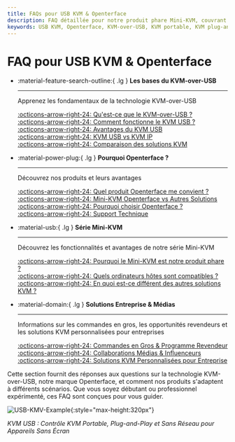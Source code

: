 ```yaml
---
title: FAQs pour USB KVM & Openterface
description: FAQ détaillée pour notre produit phare Mini-KVM, couvrant les spécifications techniques, les guides d'utilisation et les conseils de dépannage.
keywords: USB KVM, Openterface, KVM-over-USB, KVM portable, KVM plug-and-play, KVM sans réseau, contrôle d'appareils sans écran, solutions IT, dépannage, produits Openterface
---
```


# FAQ pour USB KVM & Openterface

<div class="grid cards" markdown>

-   :material-feature-search-outline:{ .lg } __Les bases du KVM-over-USB__

    ---

    Apprenez les fondamentaux de la technologie KVM-over-USB

    [:octicons-arrow-right-24: Qu'est-ce que le KVM-over-USB ?](/faq/usbkvm/kvm-over-usb#what-is-kvm-over-usb)  
    [:octicons-arrow-right-24: Comment fonctionne le KVM USB ?](/faq/usbkvm/kvm-over-usb#how-usb-kvm-works)  
    [:octicons-arrow-right-24: Avantages du KVM USB](/faq/usbkvm/kvm-over-usb#why-usb-kvm)  
    [:octicons-arrow-right-24: KVM USB vs KVM IP](/faq/usbkvm/kvm-over-usb#usb-vs-ip)  
    [:octicons-arrow-right-24: Comparaison des solutions KVM](/faq/usbkvm/kvm-over-usb#kvm-comparison)  

-   :material-power-plug:{ .lg } __Pourquoi Openterface ?__

    ---

    Découvrez nos produits et leurs avantages

    [:octicons-arrow-right-24: Quel produit Openterface me convient ?](/faq/usbkvm/openterface#choose-product)  
    [:octicons-arrow-right-24: Mini-KVM Openterface vs Autres Solutions](/faq/usbkvm/openterface#minikvm-comparison)  
    [:octicons-arrow-right-24: Pourquoi choisir Openterface ?](/faq/usbkvm/openterface#why-openterface)  
    [:octicons-arrow-right-24: Support Technique](/faq/usbkvm/openterface#technical-support)  

-   :material-usb:{ .lg } __Série Mini-KVM__

    ---

    Découvrez les fonctionnalités et avantages de notre série Mini-KVM  

    [:octicons-arrow-right-24: Pourquoi le Mini-KVM est notre produit phare ?](/faq/minikvm/op-minikvm#flagship-product)  
    [:octicons-arrow-right-24: Quels ordinateurs hôtes sont compatibles ?](/faq/minikvm/op-minikvm#mini-kvm-host-compatibility)  
    [:octicons-arrow-right-24: En quoi est-ce différent des autres solutions KVM ?](/faq/minikvm/op-minikvm#mini-kvm-vs-other-kvms)

-   :material-domain:{ .lg } __Solutions Entreprise & Médias__

    ---

    Informations sur les commandes en gros, les opportunités revendeurs et les solutions KVM personnalisées pour entreprises  

    [:octicons-arrow-right-24: Commandes en Gros & Programme Revendeur](/faq/business#bulk-order-reseller)  
    [:octicons-arrow-right-24: Collaborations Médias & Influenceurs](/faq/business#media-collaboration)  
    [:octicons-arrow-right-24: Solutions KVM Personnalisées pour Entreprise](/faq/business#enterprise-kvm)  

</div>

Cette section fournit des réponses aux questions sur la technologie KVM-over-USB, notre marque Openterface, et comment nos produits s'adaptent à différents scénarios. Que vous soyez débutant ou professionnel expérimenté, ces FAQ sont conçues pour vous guider.

![USB-KMV-Example](/images/product/use-case-demo-industrial-pc.jpg){:style="max-height:320px"}

*KVM USB : Contrôle KVM Portable, Plug-and-Play et Sans Réseau pour Appareils Sans Écran*
